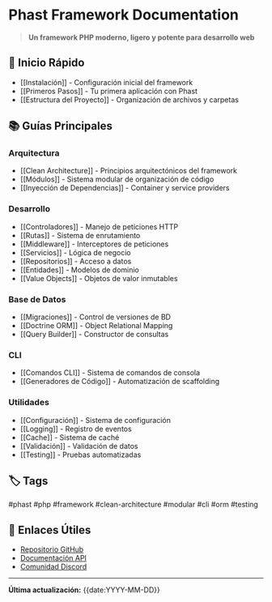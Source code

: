 # Phast Framework Documentation

> **Un framework PHP moderno, ligero y potente para desarrollo web**

## 🚀 Inicio Rápido

- [[Instalación]] - Configuración inicial del framework
- [[Primeros Pasos]] - Tu primera aplicación con Phast
- [[Estructura del Proyecto]] - Organización de archivos y carpetas

## 📚 Guías Principales

### Arquitectura
- [[Clean Architecture]] - Principios arquitectónicos del framework
- [[Módulos]] - Sistema modular de organización de código
- [[Inyección de Dependencias]] - Container y service providers

### Desarrollo
- [[Controladores]] - Manejo de peticiones HTTP
- [[Rutas]] - Sistema de enrutamiento
- [[Middleware]] - Interceptores de peticiones
- [[Servicios]] - Lógica de negocio
- [[Repositorios]] - Acceso a datos
- [[Entidades]] - Modelos de dominio
- [[Value Objects]] - Objetos de valor inmutables

### Base de Datos
- [[Migraciones]] - Control de versiones de BD
- [[Doctrine ORM]] - Object Relational Mapping
- [[Query Builder]] - Constructor de consultas

### CLI
- [[Comandos CLI]] - Sistema de comandos de consola
- [[Generadores de Código]] - Automatización de scaffolding

### Utilidades
- [[Configuración]] - Sistema de configuración
- [[Logging]] - Registro de eventos
- [[Cache]] - Sistema de caché
- [[Validación]] - Validación de datos
- [[Testing]] - Pruebas automatizadas

## 🏷️ Tags

#phast #php #framework #clean-architecture #modular #cli #orm #testing

## 🔗 Enlaces Útiles

- [Repositorio GitHub](https://github.com/phast-framework/phast)
- [Documentación API](https://docs.phast-framework.com)
- [Comunidad Discord](https://discord.gg/phast)

---

**Última actualización:** {{date:YYYY-MM-DD}}
